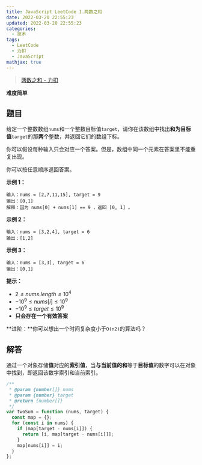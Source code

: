 ```yaml
---
title: JavaScript LeetCode 1.两数之和
date: 2022-03-20 22:55:23
updated: 2022-03-20 22:55:23
categories:
  - 技术
tags:
  - LeetCode
  - 力扣
  - JavaScript
mathjax: true
---
```


> [两数之和 - 力扣](https://leetcode-cn.com/problems/two-sum/)

**难度简单**

<!--more-->

## 题目

给定一个整数数组`nums`和一个整数目标值`target`，请你在该数组中找出**和为目标值**`target`的那**两个**整数，并返回它们的数组下标。

你可以假设每种输入只会对应一个答案。但是，数组中同一个元素在答案里不能重复出现。

你可以按任意顺序返回答案。

**示例 1：**

```
输入：nums = [2,7,11,15], target = 9
输出：[0,1]
解释：因为 nums[0] + nums[1] == 9 ，返回 [0, 1] 。
```

**示例 2：**

```
输入：nums = [3,2,4], target = 6
输出：[1,2]
```

**示例 3：**

```
输入：nums = [3,3], target = 6
输出：[0,1]
```

**提示：**

- $2 \leq nums.length \leq 10^4$
- $-10^9 \leq nums[i] \leq 10^9$
- $-10^9 \leq target \leq 10^9$
- **只会存在一个有效答案**

**进阶：**你可以想出一个时间复杂度小于`O(n2)`的算法吗？

## 解答

通过一个对象存储**值**对应的**索引值**，当**与当前值的和**等于**目标值**的数字可以在对象中找到，即返回该数字索引和当前索引。

```js
/**
 * @param {number[]} nums
 * @param {number} target
 * @return {number[]}
 */
var twoSum = function (nums, target) {
  const map = {};
  for (const i in nums) {
    if (map[target - nums[i]]) {
      return [i, map[target - nums[i]]];
    }
    map[nums[i]] = i;
  }
};
```
